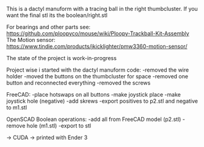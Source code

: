 This is a dactyl manuform with a tracing ball in the right thumbcluster.
If you want the final stl its the boolean/right.stl

For bearings and other parts see: https://github.com/ploopyco/mouse/wiki/Ploopy-Trackball-Kit-Assembly
The Motion sensor: https://www.tindie.com/products/jkicklighter/pmw3360-motion-sensor/

The state of the project is work-in-progress

Project wise i started with the dactyl manuform code:
-removed the wire holder
-moved the buttons on the thumbcluster for space
-removed one button and reconnected everything
-removed the screws

FreeCAD:
-place hotswaps on all buttons
-make joystick place
-make joystick hole (negative)
-add skrews
-export positives to p2.stl and negative to m1.stl

OpenSCAD Boolean operations:
-add all from FreeCAD model (p2.stl)
-remove hole (m1.stl)
-export to stl

-> CUDA -> printed with Ender 3
